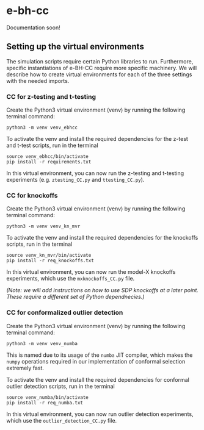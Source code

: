 # e-bh-cc

Documentation soon!

## Setting up the virtual environments

The simulation scripts require certain Python libraries to run.
Furthermore, specific instantiations of e-BH-CC require more
specific machinery. We will describe how to create virtual
environments for each of the three settings with the needed
imports.

### CC for z-testing and t-testing

Create the Python3 virtual environment (venv) by running the following
terminal command:
```
python3 -m venv venv_ebhcc
```
To activate the venv and install the required dependencies for the z-test
and t-test scripts, run in the terminal
```
source venv_ebhcc/bin/activate
pip install -r requirements.txt
```
In this virtual environment, you can now run the z-testing and t-testing
experiments (e.g. `ztesting_CC.py` and `ttesting_CC.py`).

### CC for knockoffs

Create the Python3 virtual environment (venv) by running the following
terminal command:
```
python3 -m venv venv_kn_mvr
```
To activate the venv and install the required dependencies for the 
knockoffs scripts, run in the terminal
```
source venv_kn_mvr/bin/activate
pip install -r req_knockoffs.txt
```
In this virtual environment, you can now run the model-X knockoffs 
experiments, which use the `mxknockoffs_CC.py` file.

_(Note: we will add instructions on how to use SDP knockoffs at a later point. 
These require a different set of Python dependnecies.)_

### CC for conformalized outlier detection

Create the Python3 virtual environment (venv) by running the following
terminal command:
```
python3 -m venv venv_numba
```
This is named due to its usage of the `numba` JIT compiler, which makes
the `numpy` operations required in our implementation of conformal 
selection extremely fast.


To activate the venv and install the required dependencies for conformal
outlier detection scripts, run in the terminal
```
source venv_numba/bin/activate
pip install -r req_numba.txt
```
In this virtual environment, you can now run outlier detection experiments,
which use the `outlier_detection_CC.py` file.
